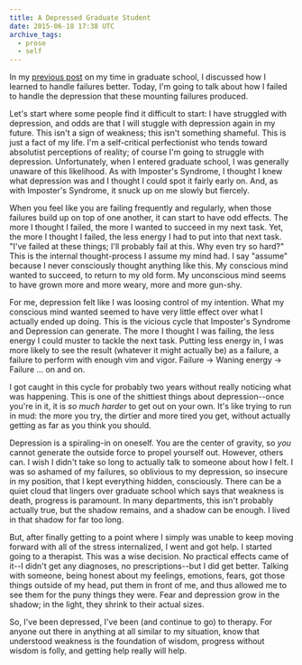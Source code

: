 ```yaml
---
title: A Depressed Graduate Student
date: 2015-06-18 17:38 UTC
archive_tags:
  - prose
  - self
---
```


In my [previous post](http://fractaledmind.com/articles/a-failed-graduate-student) on my time in graduate school, I discussed how I learned to handle failures better. Today, I'm going to talk about how I failed to handle the depression that these mounting failures produced.

Let's start where some people find it difficult to start: I have struggled with depression, and odds are that I will stuggle with depression again in my future. This isn't a sign of weakness; this isn't something shameful. This is just a fact of my life. I'm a self-critical perfectionist who tends toward absolutist perceptions of reality; of course I'm going to struggle with depression. Unfortunately, when I entered graduate school, I was generally unaware of this likelihood. As with Imposter's Syndrome, I thought I knew what depression was and I thought I could spot it fairly early on. And, as with Imposter's Syndrome, it snuck up on me slowly but fiercely.

When you feel like you are failing frequently and regularly, when those failures build up on top of one another, it can start to have odd effects. The more I thought I failed, the more I wanted to succeed in my next task. Yet, the more I thought I failed, the less energy I had to put into that next task. "I've failed at these things; I'll probably fail at this. Why even try so hard?" This is the internal thought-process I assume my mind had. I say "assume" because I never consciously thought anything like this. My conscious mind wanted to succeed, to return to my old form. My unconscious mind seems to have grown more and more weary, more and more gun-shy.

For me, depression felt like I was loosing control of my intention. What my conscious mind wanted seemed to have very little effect over what I actually ended up doing. This is the vicious cycle that Imposter's Syndrome and Depression can generate. The more I thought I was failing, the less energy I could muster to tackle the next task. Putting less energy in, I was more likely to see the result (whatever it might actually be) as a failure, a failure to perform with enough vim and vigor. Failure -> Waning energy -> Failure ... on and on.

I got caught in this cycle for probably two years without really noticing what was happening. This is one of the shittiest things about depression--once you're in it, it is *so much harder* to get out on your own. It's like trying to run in mud: the more you try, the dirtier and more tired you get, without actually getting as far as you think you should.

Depression is a spiraling-in on oneself. You are the center of gravity, so *you* cannot generate the outside force to propel yourself out. However, others can. I wish I didn't take so long to actually talk to someone about how I felt. I was so ashamed of my failures, so oblivious to my depression, so insecure in my position, that I kept everything hidden, consciously. There can be a quiet cloud that lingers over graduate school which says that weakness is death, progress is paramount. In many departments, this isn't probably actually true, but the shadow remains, and a shadow can be enough. I lived in that shadow for far too long.

But, after finally getting to a point where I simply was unable to keep moving forward with all of the stress internalized, I went and got help. I started going to a therapist. This was a wise decision. No practical effects came of it--I didn't get any diagnoses, no prescriptions--but I did get better. Talking with someone, being honest about my feelings, emotions, fears, got those things outside of my head, put them in front of me, and thus allowed me to see them for the puny things they were. Fear and depression grow in the shadow; in the light, they shrink to their actual sizes.

So, I've been depressed, I've been (and continue to go) to therapy. For anyone out there in anything at all similar to my situation, know that understood weakness is the foundation of wisdom, progress without wisdom is folly, and getting help really will help.
